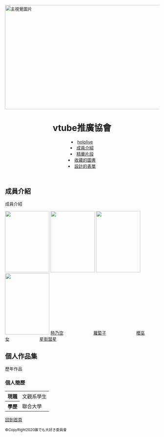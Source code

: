 <!DOCTYPE html>
<html lang="tw">
<head>
<meta charset="utf-8">
<title>vtube推廣協會</title>
<meta name="description" content="文化觀光/旅遊介紹">
<link href='mycss.css' rel='stylesheet' type='text/css'>

</head>

<main>
<div class="mainvisual">
<img src="https://upload.wikimedia.org/wikipedia/zh/5/5f/Hololive_full_logo.png" alt="主視覺圖片" width="740"height="340">
<body>
<header>
<h1>vtube推廣協會</h1>
<nav class="navigation">
<u1>
<li><a href="https://www.hololive.tv/">hololive</a></li>
<li><a href="#profile">成員介紹</a></li>
<li><a href="#concert">精華片段</a></li>
<li><a href="book.xml">收藏的圖書</a></li>
<li><a href="form.htm">設計的表單</a></li>

</ul>
</nav>
</header>
</ul>
</nav>
</header>

<article id="profile">
<div class="inner">
<h2>成員介紹</h2>
<p>成員介紹</p>
<tr>
<td><img src="https://img.moegirl.org.cn/common/thumb/7/70/%E6%97%B6%E4%B9%83%E7%A9%BA%E6%BC%94%E5%94%B1.png/280px-%E6%97%B6%E4%B9%83%E7%A9%BA%E6%BC%94%E5%94%B1.png" width="145" height="200"></td>
<td><img src="https://www.geekjack.net/resources/upload/products/thumbnail2/glass_off.jpg" width="145" height="200"></td>
<td><img src="https://truth.bahamut.com.tw/s01/202001/dbc6a19999e23ff2d59bed88f841e55f.JPG" width="145" height="200"></td>
<td><img src="https://truth.bahamut.com.tw/s01/202007/f7d22464fd4b6998802bbce4f2aae9cd.JPG" width="145" height="200"></td>
</tr>
<td><a href="https://www.youtube.com/channel/UCp6993wxpyDPHUpavwDFqgg">時乃空</a></td>&nbsp;&nbsp;&nbsp;&nbsp;&nbsp;&nbsp;&nbsp;&nbsp;&nbsp;&nbsp;&nbsp;&nbsp;&nbsp;&nbsp;&nbsp;&nbsp;&nbsp;&nbsp;&nbsp;&nbsp;&nbsp;&nbsp;&nbsp;&nbsp
<td><a href="https://www.youtube.com/channel/UCDqI2jOz0weumE8s7paEk6g">蘿蔔子</a></td>&nbsp;&nbsp;&nbsp;&nbsp;&nbsp;&nbsp;&nbsp;&nbsp;&nbsp;&nbsp;&nbsp;&nbsp;&nbsp;&nbsp;&nbsp;&nbsp;&nbsp;&nbsp;&nbsp;&nbsp;&nbsp;&nbsp;&nbsp;&nbsp
<td><a href="https://www.youtube.com/channel/UC-hM6YJuNYVAmUWxeIr9FeA">櫻巫女</a></td>&nbsp;&nbsp;&nbsp;&nbsp;&nbsp;&nbsp;&nbsp;&nbsp;&nbsp;&nbsp;&nbsp;&nbsp;&nbsp;&nbsp;&nbsp;&nbsp;&nbsp;&nbsp;&nbsp;&nbsp;&nbsp;&nbsp;&nbsp;&nbsp
<td><a href="https://www.youtube.com/channel/UC5CwaMl1eIgY8h02uZw7u8A">星街彗星</a></td>
</tr>
</div>
</article>

<article id="concert">
<h2>個人作品集</h2>
<p>歷年作品</p>
<section>
<h3>個人簡歷</h3>
<table>
<tr>
<th>現職</th><td>文觀系學生</td>
</tr>
<tr>
<th>學歷</th><td>聯合大學</td>
</tr>
</table>
</section>
</article>
</main>

</footer>
<p class="pagetop"><a href="#top">回到首頁</a></p>
<p class="copyright"><small>&copy;CopyRight2020誰でも大好き委員會</small></p>
</footer>
</body>
</html>

